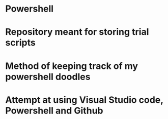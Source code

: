 # Powershell
# Repository meant for storing trial scripts
# Method of keeping track of my powershell doodles

# Attempt at using Visual Studio code, Powershell and Github
